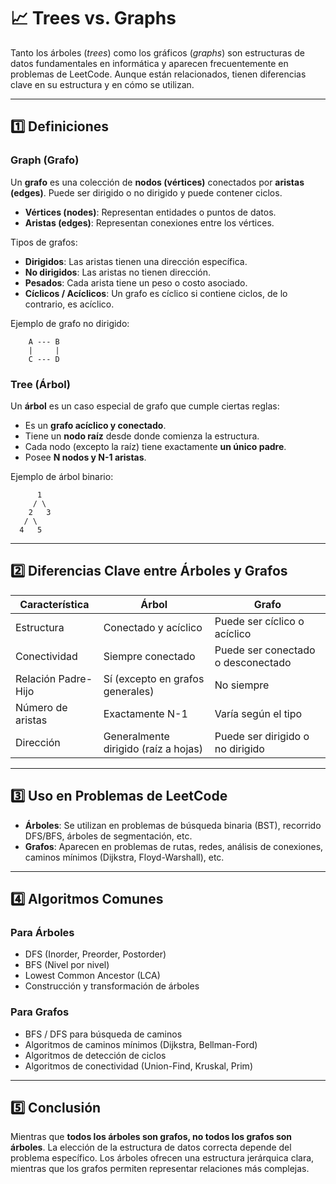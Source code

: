 # 📈 Trees vs. Graphs
Tanto los árboles (*trees*) como los gráficos (*graphs*) son estructuras de datos fundamentales en informática y aparecen frecuentemente en problemas de LeetCode. Aunque están relacionados, tienen diferencias clave en su estructura y en cómo se utilizan.

---

## 1️⃣ Definiciones
### **Graph (Grafo)**
Un **grafo** es una colección de **nodos (vértices)** conectados por **aristas (edges)**. Puede ser dirigido o no dirigido y puede contener ciclos.

- **Vértices (nodes)**: Representan entidades o puntos de datos.
- **Aristas (edges)**: Representan conexiones entre los vértices.

Tipos de grafos:
- **Dirigidos**: Las aristas tienen una dirección específica.
- **No dirigidos**: Las aristas no tienen dirección.
- **Pesados**: Cada arista tiene un peso o costo asociado.
- **Cíclicos / Acíclicos**: Un grafo es cíclico si contiene ciclos, de lo contrario, es acíclico.

Ejemplo de grafo no dirigido:

```plaintext
    A --- B
    |     |
    C --- D
```

### **Tree (Árbol)**
Un **árbol** es un caso especial de grafo que cumple ciertas reglas:
- Es un **grafo acíclico y conectado**.
- Tiene un **nodo raíz** desde donde comienza la estructura.
- Cada nodo (excepto la raíz) tiene exactamente **un único padre**.
- Posee **N nodos y N-1 aristas**.

Ejemplo de árbol binario:

```plaintext
      1
     / \
    2   3
   / \
  4   5
```

---

## 2️⃣ Diferencias Clave entre Árboles y Grafos

| Característica    | Árbol | Grafo |
|------------------|-------|-------|
| Estructura       | Conectado y acíclico | Puede ser cíclico o acíclico |
| Conectividad     | Siempre conectado | Puede ser conectado o desconectado |
| Relación Padre-Hijo | Sí (excepto en grafos generales) | No siempre |
| Número de aristas | Exactamente N-1 | Varía según el tipo |
| Dirección        | Generalmente dirigido (raíz a hojas) | Puede ser dirigido o no dirigido |

---

## 3️⃣ Uso en Problemas de LeetCode
- **Árboles**: Se utilizan en problemas de búsqueda binaria (BST), recorrido DFS/BFS, árboles de segmentación, etc.
- **Grafos**: Aparecen en problemas de rutas, redes, análisis de conexiones, caminos mínimos (Dijkstra, Floyd-Warshall), etc.

---

## 4️⃣ Algoritmos Comunes

### **Para Árboles**
- DFS (Inorder, Preorder, Postorder)
- BFS (Nivel por nivel)
- Lowest Common Ancestor (LCA)
- Construcción y transformación de árboles

### **Para Grafos**
- BFS / DFS para búsqueda de caminos
- Algoritmos de caminos mínimos (Dijkstra, Bellman-Ford)
- Algoritmos de detección de ciclos
- Algoritmos de conectividad (Union-Find, Kruskal, Prim)

---

## 5️⃣ Conclusión
Mientras que **todos los árboles son grafos, no todos los grafos son árboles**. La elección de la estructura de datos correcta depende del problema específico. Los árboles ofrecen una estructura jerárquica clara, mientras que los grafos permiten representar relaciones más complejas.